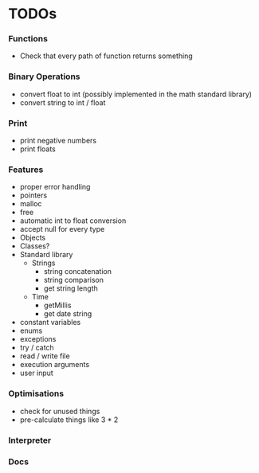 # TODOs

### Functions
- Check that every path of function returns something

### Binary Operations
- convert float to int (possibly implemented in the math standard library)
- convert string to int / float

### Print
- print negative numbers
- print floats

### Features
- proper error handling
- pointers
- malloc
- free
- automatic int to float conversion
- accept null for every type
- Objects
- Classes?
- Standard library
  - Strings
    - string concatenation
    - string comparison
    - get string length
  - Time
    - getMillis
    - get date string
- constant variables
- enums
- exceptions
- try / catch
- read / write file
- execution arguments
- user input

### Optimisations
- check for unused things
- pre-calculate things like 3 * 2

### Interpreter

### Docs